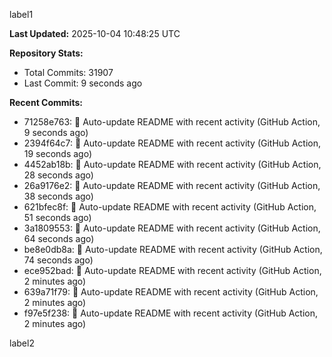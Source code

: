 
label1 
<!-- ACTIVITY_START -->
**Last Updated:** 2025-10-04 10:48:25 UTC

**Repository Stats:**
- Total Commits: 31907
- Last Commit: 9 seconds ago

**Recent Commits:**
- 71258e763: 🤖 Auto-update README with recent activity (GitHub Action, 9 seconds ago)
- 2394f64c7: 🤖 Auto-update README with recent activity (GitHub Action, 19 seconds ago)
- 4452ab18b: 🤖 Auto-update README with recent activity (GitHub Action, 28 seconds ago)
- 26a9176e2: 🤖 Auto-update README with recent activity (GitHub Action, 38 seconds ago)
- 621bfec8f: 🤖 Auto-update README with recent activity (GitHub Action, 51 seconds ago)
- 3a1809553: 🤖 Auto-update README with recent activity (GitHub Action, 64 seconds ago)
- be8e0db8a: 🤖 Auto-update README with recent activity (GitHub Action, 74 seconds ago)
- ece952bad: 🤖 Auto-update README with recent activity (GitHub Action, 2 minutes ago)
- 639a71f79: 🤖 Auto-update README with recent activity (GitHub Action, 2 minutes ago)
- f97e5f238: 🤖 Auto-update README with recent activity (GitHub Action, 2 minutes ago)
<!-- ACTIVITY_END -->

label2
